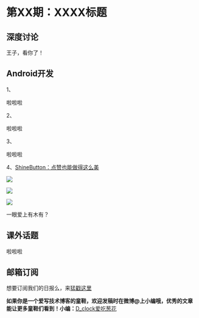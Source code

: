 # 第XX期：XXXX标题

## 深度讨论

[]()

王子，看你了！

## Android开发

1、[]()

啦啦啦

2、[]()

啦啦啦

3、[]()

啦啦啦

4、[ShineButton：点赞也能做得这么美](https://github.com/ChadCSong/ShineButton)

![](https://github.com/ChadCSong/ShineButton/raw/master/demo_shine_others.gif)

![](https://github.com/ChadCSong/ShineButton/raw/master/demo_small.gif)

![](https://github.com/ChadCSong/ShineButton/raw/master/demo_shine_others.gif)

一眼爱上有木有？

## 课外话题

[]()

啦啦啦


## 邮箱订阅

想要订阅我们的日报么，来[猛戳这里](http://list.qq.com/cgi-bin/qf_invite?id=d469993d2c888e971c0fbb2309c4d84256968386b126b967)

**如果你是一个爱写技术博客的童鞋，欢迎发稿时在微博@上小编哦，优秀的文章能让更多童鞋们看到！小编：**[D_clock爱吃葱花](http://weibo.com/2480694892/profile?rightmod=1&wvr=6&mod=personinfo&is_all=1)